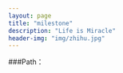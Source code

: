 ```yaml
---
layout: page
title: "milestone"
description: "Life is Miracle"
header-img: "img/zhihu.jpg"
---
```



###Path：









